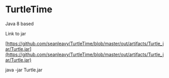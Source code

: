 # TurtleTime

Java 8 based

Link to jar

[https://github.com/seanleavy/TurtleTime/blob/master/out/artifacts/Turtle_jar/Turtle.jar](https://github.com/seanleavy/TurtleTime/blob/master/out/artifacts/Turtle_jar/Turtle.jar)




java -jar Turtle.jar



